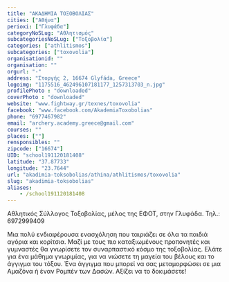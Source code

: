 ```yaml
---
title: "ΑΚΑΔΗΜΙΑ ΤΟΞΟΒΟΛΙΑΣ"
cities: ["Αθήνα"]
perioxi: ["Γλυφάδα"]
categoryNoSLug: "Αθλητισμός"
subcategoriesNoSLug: ["Τοξοβολία"]
categories: ["athlitismos"]
subcategories: ["toxovolia"]
organisationid: ""
organisation: ""
orgurl: "-"
address: "Στοργής 2, 16674 Glyfáda, Greece"
logoimg: "1175516_462496107181177_1257313703_n.jpg"
profilePhoto : "downloaded"
coverPhoto : "downloaded"
website: "www.fightway.gr/texnes/toxovolia"
facebook: "www.facebook.com/AkademiaToxobolias"
phone: "6977467982"
email: "archery.academy.greece@gmail.com"
courses: ""
places: [""]
rensponsibles: ""
zipcode: ["16674"]
UID: "school191120181408"
latitude: "37.87733"
longitude: "23.7644"
url: "akadimia-toksobolias/athina/athlitismos/toxovolia"
slug: "akadimia-toksobolias"
aliases:
    - /school191120181408
---
```



Αθλητικός Σύλλογος Τοξοβολίας, μέλος της ΕΦΟΤ, στην Γλυφάδα. Τηλ.: 6972999409

Μια πολύ ενδιαφέρουσα ενασχόληση που ταιριάζει σε όλα τα παιδιά αγόρια και κορίτσια. Μαζί με τους πιο καταξιωμένους προπονητές και γυμναστές θα γνωρίσετε τον συναρπαστικό κόσμο της τοξοβολίας. Ελάτε για ένα μάθημα γνωριμίας, για να νιώσετε τη μαγεία του βέλους και το άγγιγμα του τόξου. Ένα άγγιγμα που μπορεί να σας μεταμορφώσει σε μια Αμαζόνα ή έναν Ρομπέν των Δασών. Αξίζει να το δοκιμάσετε!